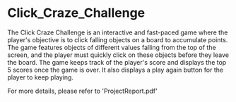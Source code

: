 # Click_Craze_Challenge
The Click Craze Challenge is an interactive and fast-paced game where the player's
objective is to click falling objects on a board to accumulate points. The game
features objects of different values falling from the top of the screen, and the player
must quickly click on these objects before they leave the board. The game keeps
track of the player's score and displays the top 5 scores once the game is over. It
also displays a play again button for the player to keep playing.

For more details, please refer to 'ProjectReport.pdf' 
